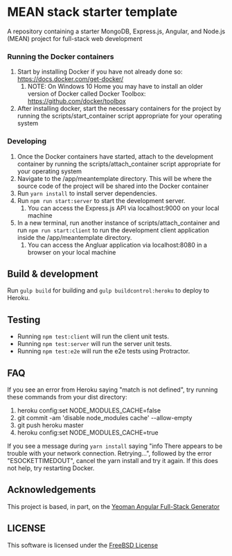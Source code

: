 # MEAN stack starter template
A repository containing a starter MongoDB, Express.js, Angular, and Node.js (MEAN) project for full-stack web development

### Running the Docker containers
1. Start by installing Docker if you have not already done so: https://docs.docker.com/get-docker/
    1. NOTE: On Windows 10 Home you may have to install an older version of Docker called Docker Toolbox: https://github.com/docker/toolbox
2. After installing docker, start the necessary containers for the project by running the scripts/start_container script appropriate for your operating system

### Developing

1. Once the Docker containers have started, attach to the development container by running the scripts/attach_container script appropriate for your operating
 system
2. Navigate to the /app/meantemplate directory. This will be where the source code of the project will be shared into the Docker container
3. Run `yarn install` to install server dependencies.
4. Run `npm run start:server` to start the development server. 
    1. You can access the Express.js API via localhost:9000 on your local machine
5. In a new terminal, run another instance of scripts/attach_container and run `npm run start:client` to run the development client application inside the 
/app/meantemplate directory.
    1. You can access the Angluar application via localhost:8080 in a browser on your local machine

## Build & development

Run `gulp build` for building and `gulp buildcontrol:heroku` to deploy to Heroku.

## Testing

- Running `npm test:client` will run the client unit tests. 
- Running `npm test:server` will run the server unit tests.
- Running `npm test:e2e` will run the e2e tests using Protractor.

## FAQ
If you see an error from Heroku saying "match is not defined", try running these commands from your dist directory:
1. heroku config:set NODE_MODULES_CACHE=false
2. git commit -am 'disable node_modules cache' --allow-empty
3. git push heroku master
4. heroku config:set NODE_MODULES_CACHE=true

If you see a message during `yarn install` saying "info There appears to be trouble with your network connection. Retrying...", followed by the error 
"ESOCKETTIMEDOUT", cancel the yarn install and try it again. If this does not help, try restarting Docker.

## Acknowledgements
This project is based, in part, on the [Yeoman Angular Full-Stack Generator](https://angular-fullstack.github.io/) 

## LICENSE
This software is licensed under the [FreeBSD License](https://opensource.org/licenses/bsd-license.php) 

